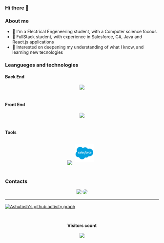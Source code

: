 ### Hi there 👋

### About me

- 💼 I'm a Electrical Engeneering student, with a Computer science focous
- 🔭 FullStack student, with experience in Salesforce, C#, Java and React.js applications
- 🌱 Interested on deepening my understanding of what I know, and learning new tecnologies

### Leangueges and technologies

#### Back End
<div align="center">
    <img src="https://skillicons.dev/icons?i=spring,dotnet" />
</div>
<br/>

#### Front End
<div align="center">
    <img src="https://skillicons.dev/icons?i=html,css,javascript,react,styledcomponents" />
</div>
<br/>

#### Tools
<div align="center">
    <img src="https://skillicons.dev/icons?i=git,postman,python,azure,heroku,matlab,r,aws,docker" /><img style="margin: 10px;" alt="zan-sf" height="60" width="60" src="https://github.com/devicons/devicon/blob/master/icons/salesforce/salesforce-original.svg">
</div>
<br/>

### Contacts
<div align="center"> 
<a href = "mailto:gabriel.czbr@gmail.com"> <img src="https://img.shields.io/badge/-Gmail-%23333?style=for-the-badge&logo=gmail&logoColor=red" target="_blank"></a>
<a href="https://www.linkedin.com/in/gabriel-zanotelli/" target="_blank"><img src="https://img.shields.io/badge/-LinkedIn-%230077B5?style=for-the-badge&logo=linkedin&logoColor=white" style="border-radius: 30px" target="_blank"></a> 
</div>

---
[![Ashutosh's github activity graph](https://github-readme-activity-graph.vercel.app/graph?username=Zanotelli&bg_color=0d1117&color=41e1cf&line=4169e1&point=c9d1d9&area=true&hide_border=true)](https://github.com/ashutosh00710/github-readme-activity-graph)
<br>

<div align="center">
<br><p align="centre"><b>Visitors count</b></p>  
<p align="center"><img align="center" src="https://profile-counter.glitch.me/{Zanotelli}/count.svg" /></p> 
<br>
</div>
<br>
